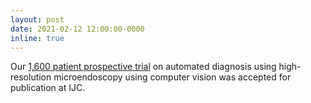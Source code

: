 ```yaml
---
layout: post
date: 2021-02-12 12:00:00-0000
inline: true
---
```


Our <a href="https://doi.org/10.1002/ijc.33543">1,600 patient prospective trial</a> on automated diagnosis using high-resolution microendoscopy using computer vision was accepted for publication at IJC.
